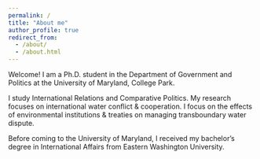 ```yaml
---
permalink: /
title: "About me"
author_profile: true
redirect_from: 
  - /about/
  - /about.html
---
```



Welcome! I am a Ph.D. student in the Department of Government and Politics at the University of Maryland, College Park.

I study International Relations and Comparative Politics. My research focuses on international water conflict & cooperation. I focus on the effects of environmental institutions & treaties on managing transboundary water dispute.

Before coming to the University of Maryland, I received my bachelor’s degree in International Affairs from Eastern Washington University. 

 
